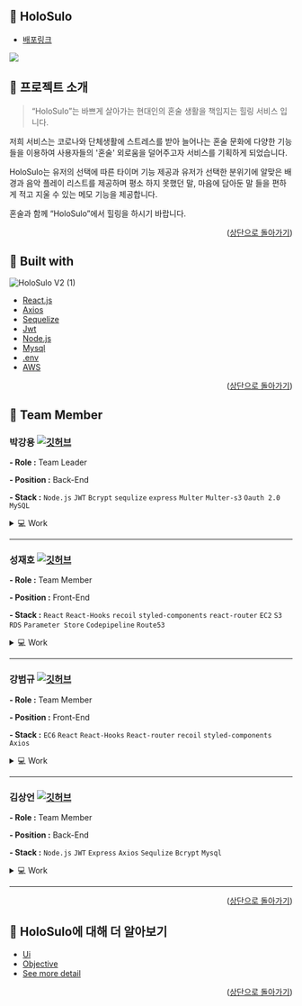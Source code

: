 <div id="top"></div>

## :open_file_folder: HoloSulo

 * [배포링크](https://holosulo.site/)


<a href='https://ifh.cc/v-Y6O7aJ' target='_blank'><img src='https://ifh.cc/g/Y6O7aJ.jpg' border='0'></a>


## :bell: 프로젝트 소개

>“HoloSulo”는 바쁘게 살아가는 현대인의 혼술 생활을 책임지는 힐링 서비스 입니다.

저희 서비스는 코로나와 단체생활에 스트레스를 받아 늘어나는 혼술 문화에
다양한 기능들을 이용하여 사용자들의 '혼술' 외로움을 덜어주고자 서비스를 기획하게 되었습니다.

HoloSulo는 유저의 선택에 따른 타이머 기능 제공과
유저가 선택한 분위기에 알맞은 배경과 음악 플레이 리스트를 제공하며
평소 하지 못했던 말, 마음에 담아둔 말 들을 편하게 적고 지울 수 있는 메모 기능을 제공합니다.   

혼술과 함께 “HoloSulo”에서 힐링을 하시기 바랍니다.
<p align="right">(<a href="#top">상단으로 돌아가기</a>)</p>

## :electric_plug: Built with
![HoloSulo V2 (1)](https://user-images.githubusercontent.com/82024154/157092918-62d93286-ccd1-481c-9eac-cf3ba5e2387a.png)


* [React.js](https://reactjs.org/)
* [Axios](https://axios-http.com/)
* [Sequelize](https://sequelize.org/)
* [Jwt](https://jwt.io/)
* [Node.js](https://nodejs.org/)
* [Mysql](https://www.mysql.com/)
* [.env](https://github.com/motdotla/dotenv)
* [AWS](https://aws.amazon.com/)

<p align="right">(<a href="#top">상단으로 돌아가기</a>)</p>

## :runner: Team Member

### 박강용 [![깃허브](https://img.shields.io/badge/GitHub-Kangyong0527-181717?style=for-the-badge&logo=GitHub&logoColor=181717)](https://github.com/Kangyong0527)
**- Role :** Team Leader

**- Position :** Back-End

**- Stack :** `Node.js` `JWT` `Bcrypt` `sequlize` `express` `Multer` `Multer-s3` `Oauth 2.0` `MySQL`

<details>
<summary>💻 Work</summary>
<div markdown="1">
<ul>
<li>Logout 기능 구현</li>
<li>Naver Social Login 구현</li>
<li>Login API 구현</li>
<li>회원 탈퇴 API 구현</li>
<li>닉네임 중복체크 API 구현</li>
<li>Menu Page 에서 주문하기 API 구현</li>
<li>태그에 따른 Playlist 요청 API 구현</li>
<li>Playlist CRUD API 구현</li>
<li>DB 설계 및 관계 설정</li>
</ul>
</div>
</details>
<hr>

### 성재호 [![깃허브](https://img.shields.io/badge/GitHub-Jaeho97-181717?style=for-the-badge&logo=GitHub&logoColor=181717)](https://github.com/Jaeho97)
**- Role :** Team Member

**- Position :** Front-End

**- Stack :** `React` `React-Hooks` `recoil` `styled-components` `react-router` `EC2` `S3` `RDS` `Parameter Store` `Codepipeline` `Route53`
<details>
<summary>💻 Work</summary>
<div markdown="1">
<ul>
<li>메인 페이지, 로딩 페이지 UI 구현 </li>
<li>메뉴 페이지 UI 구현 + api 연동 </li>
<li>플레이리스트 CRUD UI 구현 + api 연동</li>
<li>메인 페이지(플레이어 + 노트 + 엔딩 팝업) UI 구현</li>
<li>YouTube IFrame Player API를 사용해 플레이어 구현</li>
<li>AWS CodePipeline, CodeDeploy, CodeBuilder를 이용해 client, server 배포 자동화 구축</li>
<li>CloudFront, ELB를 통해 https 적용</li>
</ul>
</div>
</details>
<hr>

### 강범규 [![깃허브](https://img.shields.io/badge/GitHub-kangbumkyu-181717?style=for-the-badge&logo=GitHub&logoColor=181717)](https://github.com/kangbumkyu)
**- Role :** Team Member

**- Position :** Front-End

**- Stack :** `EC6` `React` `React-Hooks` `React-router` `recoil` `styled-components` `Axios`

<details>
<summary>💻 Work</summary>
<div markdown="1">
<ul>
<li>Figma 툴을 이용한 UI/UX 셋업 프로토타입 작성</li>
<li>login UI 구현(아이디, 비밀번호 유효성 검사) + API 연동</li>
<li>sign up UI 구현(이메일, 비밀번호 유효성 검사/중복 확인) + API 연동</li>
<li>유저정보 UI 구현(회원탈퇴 모달, 방문횟수/시간 시각적 제공) +  API 연동</li>
<li>회원정보 수정 UI 구현(아이디, 비밀번호 유효성 검사/중복 확인) + API 연동</li>
</ul>
</div>
</details>
<hr>

### 김상언 [![깃허브](https://img.shields.io/badge/GitHub-vvindovv-181717?style=for-the-badge&logo=GitHub&logoColor=181717)](https://github.com/vvindovv)
**- Role :** Team Member

**- Position :** Back-End

**- Stack :** `Node.js` `JWT` `Express` `Axios` `Sequlize` `Bcrypt` `Mysql`

<details>
<summary>💻 Work</summary>
<div markdown="1">
<ul>
<li>Back-End 초기환경 세팅</li>
<li>회원가입 API</li>
<li>카카오 Social Login 구현</li>
<li>로그아웃 API 구현</li>
<li>유저 정보 수정 API 구현</li>
<li>유저 정보 요청 API구현</li>
<li>비밀번호 변경 모듈 구현</li>
<li>회원가입 Agreement Form 구현</li>
</ul>
</div>
</details>
<hr>

<p align="right">(<a href="#top">상단으로 돌아가기</a>)</p>

## :mag_right: HoloSulo에 대해 더 알아보기
* [Ui](https://github.com/codestates/HoloSulo/wiki/Prototype)
* [Objective](https://github.com/codestates/HoloSulo/wiki/Requirements)
* [See more detail](https://github.com/codestates/HoloSulo/wiki)

<p align="right">(<a href="#top">상단으로 돌아가기</a>)</p>
